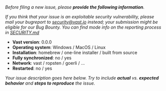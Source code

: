 _Before filing a new issue, please **provide the following information**._

_If you think that your issue is an exploitable security vulnerability, please mail your bugreport to security@vast.io instead; your submission might be eligible for our Bug Bounty._
_You can find mode info on the reporting process in [SECURITY.md](https://github.com/vasttech/vast-vast/blob/master/SECURITY.md)_


- **Vast version**: 0.0.0
- **Operating system**: Windows / MacOS / Linux
- **Installation**: homebrew / one-line installer / built from source
- **Fully synchronized**: no / yes
- **Network**: vast / ropsten / goerli / ...
- **Restarted**: no / yes

_Your issue description goes here below. Try to include **actual** vs. **expected behavior** and **steps to reproduce** the issue._

